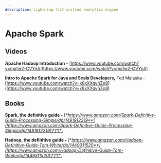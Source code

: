 ```yaml
---
description: Lightning-fast unified analytics engine
---
```


# Apache Spark

## Videos

**Apache Hadoop Introduction** - [https://www.youtube.com/watch?v=mafw2-CVYnA](https://www.youtube.com/watch?v=mafw2-CVYnA)

**Intro to Apache Spark for Java and Scala Developers,** Ted Malaska - [https://www.youtube.com/watch?v=x8xXXqvhZq8](https://www.youtube.com/watch?v=x8xXXqvhZq8)

## Books

**Spark, the definitive guide -** [**https://www.amazon.com/Spark-Definitive-Guide-Processing-Simple/dp/1491912219**](https://www.amazon.com/Spark-Definitive-Guide-Processing-Simple/dp/1491912219)\*\*\*\*

**Hadoop, the definitive guide -** [**https://www.amazon.com/Hadoop-Definitive-Guide-Tom-White/dp/1449311520**](https://www.amazon.com/Hadoop-Definitive-Guide-Tom-White/dp/1449311520)\*\*\*\*

